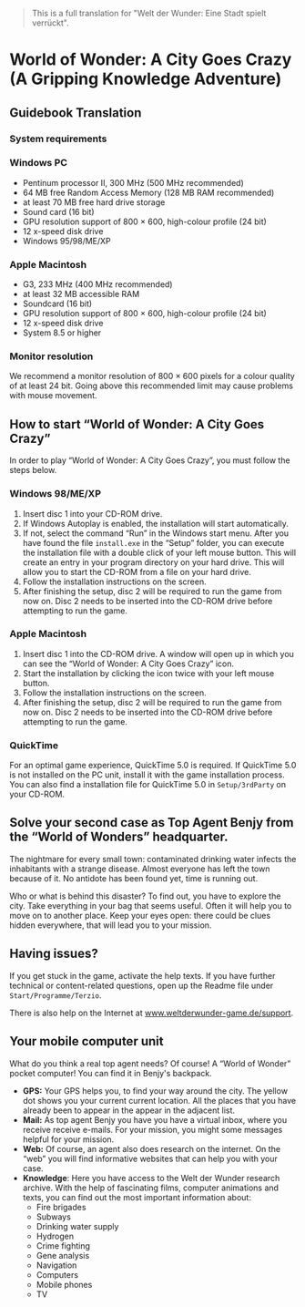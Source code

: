 > This is a full translation for "Welt der Wunder: Eine Stadt spielt verrückt".

# World of Wonder: A City Goes Crazy (A Gripping Knowledge Adventure)

## Guidebook Translation

### System requirements

### Windows PC

- Pentinum processor II, 300 MHz (500 MHz recommended)
- 64 MB free Random Access Memory (128 MB RAM recommended)
- at least 70 MB free hard drive storage
- Sound card (16 bit)
- GPU resolution support of 800 × 600, high-colour profile (24 bit)
- 12 x-speed disk drive
- Windows 95/98/ME/XP

### Apple Macintosh

- G3, 233 MHz (400 MHz recommended)
- at least 32 MB accessible RAM
- Soundcard (16 bit)
- GPU resolution support of 800 × 600, high-colour profile (24 bit)
- 12 x-speed disk drive
- System 8.5 or higher

### Monitor resolution

We recommend a monitor resolution of 800 × 600 pixels for a colour quality of at least 24 bit. Going above this recommended limit may cause problems with mouse movement.

## How to start “World of Wonder: A City Goes Crazy”

In order to play “World of Wonder: A City Goes Crazy”, you must follow the steps below.

### Windows 98/ME/XP

1. Insert disc 1 into your CD-ROM drive.
2. If Windows Autoplay is enabled, the installation will start automatically.
3. If not, select the command “Run” in the Windows start menu. After you have found the file `install.exe` in the “Setup” folder, you can execute the installation file with a double click of your left mouse button. This will create an entry in your program directory on your hard drive. This will allow you to start the CD-ROM from a file on your hard drive.
4. Follow the installation instructions on the screen.
5. After finishing the setup, disc 2 will be required to run the game from now on. Disc 2 needs to be inserted into the CD-ROM drive before attempting to run the game.

### Apple Macintosh

1. Insert disc 1 into the CD-ROM drive. A window will open up in which you can see the “World of Wonder: A City Goes Crazy” icon.
2. Start the installation by clicking the icon twice with your left mouse button.
3. Follow the installation instructions on the screen.
4. After finishing the setup, disc 2 will be required to run the game from now on. Disc 2 needs to be inserted into the CD-ROM drive before attempting to run the game.

### QuickTime
For an optimal game experience, QuickTime 5.0 is required. If QuickTime 5.0 is not installed on the PC unit, install it with the game installation process. You can also find a installation file for QuickTime 5.0 in `Setup/3rdParty` on your CD-ROM.

## Solve your second case as Top Agent Benjy from the “World of Wonders” headquarter.

The nightmare for every small town: contaminated drinking water infects the inhabitants with a strange disease. Almost everyone has left the town because of it. No antidote has been found yet, time is running out.

Who or what is behind this disaster? To find out, you have to explore the city. Take everything in your bag that seems useful. Often it will help you to move on to another place. Keep your eyes open: there could be clues hidden everywhere, that will lead you to your mission.

## Having issues?

If you get stuck in the game, activate the help texts. If you have further technical or content-related questions, open up the Readme file under `Start/Programme/Terzio`.

There is also help on the Internet at www.weltderwunder-game.de/support.

## Your mobile computer unit

What do you think a real top agent needs? Of course! A “World of Wonder” pocket computer! You can find it in Benjy's backpack.

- **GPS:** Your GPS helps you, to find your way around the city. The yellow dot shows you your current current location. All the places that you have already been to appear in the appear in the adjacent list.
- **Mail:** As top agent Benjy you have you have a virtual inbox, where you receive receive e-mails. For your mission, you might some messages helpful for your mission.
- **Web:** Of course, an agent also does research on the internet. On the “web” you will find informative websites that can help you with your case.
- **Knowledge**: Here you have access to the Welt der Wunder research archive. With the help of fascinating films, computer animations and texts, you can find out the most important information about:
    - Fire brigades
    - Subways
    - Drinking water supply
    - Hydrogen
    - Crime fighting
    - Gene analysis
    - Navigation
    - Computers
    - Mobile phones
    - TV